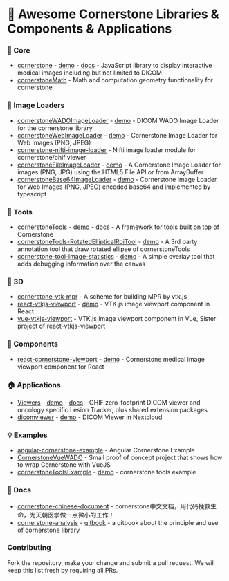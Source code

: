 # 🚀 Awesome Cornerstone Libraries & Components & Applications


### 🌴 Core

- [cornerstone](https://github.com/cornerstonejs/cornerstone) - [demo](https://rawgit.com/cornerstonejs/cornerstone/master/example/index.html) - [docs](https://docs.cornerstonejs.org/) - JavaScript library to display interactive medical images including but not limited to DICOM
- [cornerstoneMath](https://github.com/cornerstonejs/cornerstoneMath) - Math and computation geometry functionality for cornerstone

### 🚖 Image Loaders

- [cornerstoneWADOImageLoader](https://github.com/cornerstonejs/cornerstoneWADOImageLoader) - [demo](http://rawgithub.com/cornerstonejs/cornerstoneWADOImageLoader/master/examples/index.html) - DICOM WADO Image Loader for the cornerstone library
- [cornerstoneWebImageLoader](https://github.com/cornerstonejs/cornerstoneWebImageLoader) - [demo](http://rawgit.com/cornerstonejs/cornerstoneWebImageLoader/master/examples/index.html) - Cornerstone Image Loader for Web Images (PNG, JPEG)
- [cornerstone-nifti-image-loader](https://github.com/cornerstonejs/cornerstone-nifti-image-loader) - Nifti image loader module for cornerstone/ohif viewer
- [cornerstoneFileImageLoader](https://github.com/webnamics/cornerstoneFileImageLoader) - [demo](https://webnamics.github.io/u-dicom-viewer/) - A Cornerstone Image Loader for images (PNG, JPG) using the HTML5 File API or from ArrayBuffer
- [cornerstoneBase64ImageLoader](https://github.com/sisobus/cornerstoneBase64ImageLoader) - [demo](https://examples.sisobus.com/cornerstone-base64-image-loader/) - Cornerstone Image Loader for Web Images (PNG, JPEG) encoded base64 and implemented by typescript

### 🔨 Tools

- [cornerstoneTools](https://github.com/cornerstonejs/cornerstoneTools) - [demo](https://tools.cornerstonejs.org/examples/) - [docs](https://tools.cornerstonejs.org/) - A framework for tools built on top of Cornerstone
- [cornerstoneTools-RotatedEllipticalRoiTool](https://github.com/sisobus/cornerstoneTools-RotatedEllipticalRoiTool) - [demo](https://examples.sisobus.com/rotated-elliptical-roi/) - A 3rd party annotation tool that draw rotated ellipse of cornerstoneTools
- [cornerstone-tool-image-statistics](https://github.com/QSolutionsLLC/cornerstone-tool-image-statistics) - [demo](https://qsolutionsllc.github.io/cornerstone-tool-image-statistics/) - A simple overlay tool that adds debugging information over the canvas 

### 🎱 3D

-	[cornerstone-vtk-mpr](https://github.com/cornerstonejs/cornerstoneTools) - A scheme for building MPR by vtk.js
- [react-vtkjs-viewport](https://github.com/OHIF/react-vtkjs-viewport) - [demo](https://react-vtkjs-viewport.netlify.com/) - VTK.js image viewport component in React
- [vue-vtkjs-viewport](https://github.com/mix3d/vue-vtkjs-viewport) - VTK.js image viewport component in Vue, Sister project of react-vtkjs-viewport

### 🌰 Components

-  [react-cornerstone-viewport](https://github.com/cornerstonejs/react-cornerstone-viewport) - [demo](https://react.cornerstonejs.org/) - Cornerstone medical image viewport component for React

### 🏠 Applications

- [Viewers](https://github.com/OHIF/Viewers) - [demo](https://viewer.ohif.org/) - [docs](https://docs.ohif.org/) - OHIF zero-footprint DICOM viewer and oncology specific Lesion Tracker, plus shared extension packages
- [dicomviewer](https://github.com/ayselafsar/dicomviewer) - [demo](https://apps.nextcloud.com/apps/dicomviewer) - DICOM Viewer in Nextcloud

### 💡 Examples

- [angular-cornerstone-example](https://github.com/avatsaev/angular-cornerstone-example) - Angular Cornerstone Example
- [CornerstoneVueWADO](https://github.com/GleasonBian/CornerstoneVueWADO) - Small proof of concept project that shows how to wrap Cornerstone with VueJS
- [cornerstoneToolsExample](https://github.com/GleasonBian/cornerstoneToolsExample) - [demo](https://rawgithub.com/cornerstonejs/cornerstoneTools/master/examples/index.html) - cornerstone tools example

### 📖 Docs

- [cornerstone-chinese-document](https://github.com/xingbofeng/cornerstone-chinese-document) - cornerstone中文文档，用代码挽救生命，为天朝医学做一点微小的工作！
- [cornerstone-analysis](https://github.com/HarryChen0506/cornerstone-analysis) - [gitbook](https://harrychen0506.github.io/cornerstone-analysis/) - a gitbook about the principle and use of cornerstone library 

### Contributing

Fork the repository, make your change and submit a pull request. We will keep this list fresh by requiring all PRs.